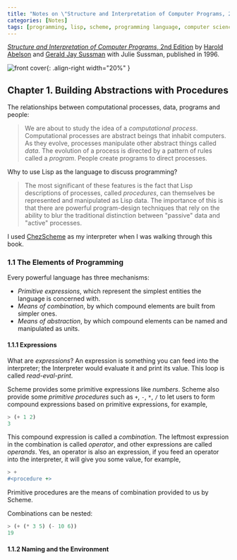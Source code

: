 ```yaml
---
title: "Notes on \"Structure and Interpretation of Computer Programs, 2nd Edition\""
categories: [Notes]
tags: [programming, lisp, scheme, programming language, computer science]
---
```


[*Structure and Interpretation of Computer Programs*, 2nd Edition](https://mitpress.mit.edu/sites/default/files/sicp/index.html) by [Harold Abelson](http://groups.csail.mit.edu/mac/users/hal/hal.html) and [Gerald Jay Sussman](http://groups.csail.mit.edu/mac/users/gjs/gjs.html) with Julie Sussman, published in 1996.

![front cover](https://mitpress.mit.edu/sites/default/files/sicp/full-text/book/cover.jpg){: .align-right width="20%" }

## Chapter 1. Building Abstractions with Procedures

The relationships between computational processes, data, programs and people:

> We are about to study the idea of a *computational process*. Computational processes are abstract beings that inhabit computers. As they evolve, processes manipulate other abstract things called *data*. The evolution of a process is directed by a pattern of rules called a *program*. People create programs to direct processes.

Why to use Lisp as the language to discuss programming?

> The most significant of these features is the fact that Lisp descriptions of processes, called *procedures*, can themselves be represented and manipulated as Lisp data. The importance of this is that there are powerful program-design techniques that rely on the ability to blur the traditional distinction between "passive" data and "active" processes.

I used [ChezScheme](https://github.com/cisco/ChezScheme) as my interpreter when I was walking through this book.

### 1.1 The Elements of Programming

Every powerful language has three mechanisms:

- *Primitive expressions*, which represent the simplest entities the language is concerned with.
- *Means of combination*, by which compound elements are built from simpler ones.
- *Means of abstraction*, by which compound elements can be named and manipulated as units.

#### 1.1.1 Expressions

What are *expressions*? An expression is something you can feed into the interpreter; the Interpreter would evaluate it and print its value. This loop is called *read-eval-print*.

Scheme provides some primitive expressions like *numbers*. Scheme also provide some *primitive procedures* such as `+`, `-`, `*`, `/` to let users to form compound expressions based on primitive expressions, for example,

```scheme
> (+ 1 2)
3
```

This compound expression is called a *combination*. The leftmost expression in the combination is called *operator*, and other expressions are called *operands*. Yes, an operator is also an expression, if you feed an operator into the interpreter, it will give you some value, for example,

```scheme
> +
#<procedure +>
```

Primitive procedures are the means of combination provided to us by Scheme.

Combinations can be nested:

```scheme
> (+ (* 3 5) (- 10 6))
19
```

#### 1.1.2 Naming and the Environment
